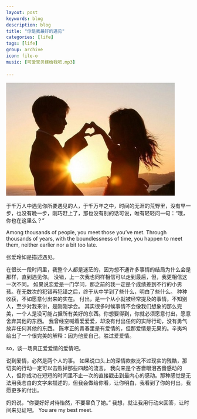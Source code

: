 ```yaml
---
layout: post
keywords: blog
description: blog
title: "你是我最好的遇见"
categories: [life]
tags: [life]
group: archive
icon: file-o
music: [可爱宝贝嫁给我吧.mp3]

---
```


![image](/assets/images/2013-04-23-bestmeet.jpg)

于千万人中遇见你所要遇见的人，于千万年之中，时间的无涯的荒野里，没有早一步，也没有晚一步，刚巧赶上了，那也没有别的话可说，唯有轻轻问一句：“哦，你也在这里么？”

Among thousands of people, you meet those you’ve met. Through thousands of years, with the boundlessness of time, you happen to meet them, neither earlier nor a bit too late.


张爱玲如是描述遇见。

在很长一段时间里，我整个人都是迷茫的，因为想不通许多事情的结局为什么会是那样，直到遇见你。 没错，上一次我也同样相信可以走到最后，但，我更相信这一次不同。 如果说恋爱是一门学问，那之前的我一定是个成绩差到不行的小男孩。在无数次的犯错再犯错之后，终于从中学到了些什么，明白了些什么。 种种收获，不如愿意付出来的实在。 付出，是一个从小就被经常提及的事情，不知别人，至少对我来讲，是刚刚学会。 其实很多时候事情不会像我们想象的那么完美，一个人是没可能占据所有美好的东西。你想要得到，你就必须愿意付出，愿意舍弃其他的东西。 我曾经空喊着爱爱爱，却没有付出任何的实际行动，没有勇气放弃任何其他的东西。 陈孝正的青春里是有爱情的，但那爱情是无果的。辛夷坞给出了一个很完美的解释：因为他爱自己，胜过爱爱情。

so，谈一场真正爱爱情的爱情吧。

说到爱情，必然是两个人的事。 如果说口头上的深情款款比不过现实的残酷，那切实的行动一定可以击败掉那些四起的流言。 我向来是个吝啬眼泪吝啬感动的人，但你成功在短短的时间里不止一次的直接戳击到最内心的感动。那种感觉是无法用我苍白的文字来描述的，但我会做给你看，让你明白，我看到了你的付出，我愿更多的付出。

妈妈说，“你要好好对待怡然，不要辜负了她。” 我想，就让我用行动来回答，让时间来见证吧。 You are my best meet.